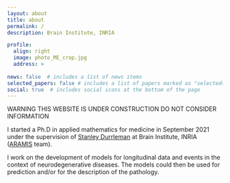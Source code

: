 ```yaml
---
layout: about
title: about
permalink: /
description: Brain Institute, INRIA

profile:
  align: right
  image: photo_ME_crop.jpg
  address: >
   
news: false  # includes a list of news items
selected_papers: false # includes a list of papers marked as "selected={true}"
social: true  # includes social icons at the bottom of the page
---
```


WARNING THIS WEBSITE IS UNDER CONSTRUCTION DO NOT CONSIDER INFORMATION

I started a Ph.D in applied mathematics for medicine in September 2021 under the supervision of [Stanley Durrleman](https://who.rocq.inria.fr/Stanley.Durrleman/) at Brain Institute, INRIA ([ARAMIS](https://www.aramislab.fr/) team). 

I work on the development of models for longitudinal data and events in the context of neurodegenerative diseases. The models could then be used for prediction and/or for the description of the pathology.
